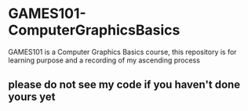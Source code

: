 # GAMES101-ComputerGraphicsBasics
GAMES101 is a Computer Graphics Basics course, this repository is for learning purpose and a recording of my ascending process


## please do not see my code if you haven't done yours yet ##
